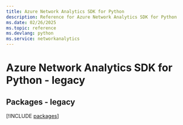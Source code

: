 ```yaml
---
title: Azure Network Analytics SDK for Python
description: Reference for Azure Network Analytics SDK for Python
ms.date: 02/26/2025
ms.topic: reference
ms.devlang: python
ms.service: networkanalytics
---
```

# Azure Network Analytics SDK for Python - legacy
## Packages - legacy
[!INCLUDE [packages](network-analytics-index.md)]